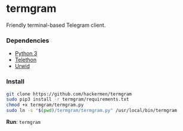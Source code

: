 # termgram
Friendly terminal-based Telegram client.

### Dependencies
* [Python 3](https://www.python.org/)
* [Telethon](https://github.com/LonamiWebs/Telethon)
* [Urwid](https://github.com/urwid/urwid)

### Install
```bash
git clone https://github.com/hackermen/termgram
sudo pip3 install -r termgram/requirements.txt
chmod +x termgram/termgram.py
sudo ln -s "$(pwd)/termgram/termgram.py" /usr/local/bin/termgram
```
**Run**: `termgram`
